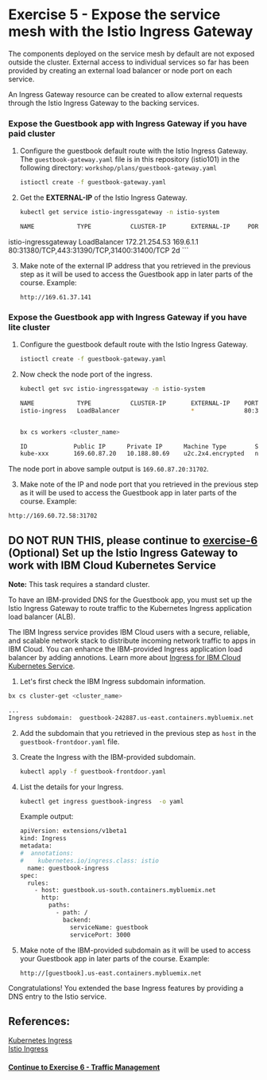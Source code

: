 # Exercise 5 - Expose the service mesh with the Istio Ingress Gateway

The components deployed on the service mesh by default are not exposed outside the cluster. External access to individual services so far has been provided by creating an external load balancer or node port on each service.

An Ingress Gateway resource can be created to allow external requests through the Istio Ingress Gateway to the backing services. 

### Expose the Guestbook app with Ingress Gateway if you have paid cluster

1. Configure the guestbook default route with the Istio Ingress Gateway. The `guestbook-gateway.yaml` file is in this repository (istio101) in the following directory: `workshop/plans/guestbook-gateway.yaml `

    ```sh
    istioctl create -f guestbook-gateway.yaml
    ```

2. Get the **EXTERNAL-IP** of the Istio Ingress Gateway.

    ```sh
    kubectl get service istio-ingressgateway -n istio-system

    NAME            TYPE           CLUSTER-IP       EXTERNAL-IP     PORT(S)                      AGE
istio-ingressgateway       LoadBalancer   172.21.254.53    169.6.1.1   80:31380/TCP,443:31390/TCP,31400:31400/TCP                            2d
    ```

3. Make note of the external IP address that you retrieved in the previous step as it will be used to access the Guestbook app in later parts of the course.
   Example:
   ```
   http://169.61.37.141
   ```

### Expose the Guestbook app with Ingress Gateway if you have lite cluster
1. Configure the guestbook default route with the Istio Ingress Gateway.

    ```sh
    istioctl create -f guestbook-gateway.yaml
    ```

2. Now check the node port of the ingress.
    ```sh
    kubectl get svc istio-ingressgateway -n istio-system

    NAME            TYPE           CLUSTER-IP       EXTERNAL-IP    PORT(S)                      AGE
    istio-ingress   LoadBalancer                    *              80:31702/TCP,443:32290/TCP   10d


    bx cs workers <cluster_name>

    ID             Public IP      Private IP      Machine Type        State    Status   Zone    Version   
    kube-xxx       169.60.87.20   10.188.80.69    u2c.2x4.encrypted   normal   Ready    wdc06   1.9.7_1510*   

    ```
 The node port in above sample output is `169.60.87.20:31702`.

 3. Make note of the IP and node port that you retrieved in the previous step as it will be used to access the Guestbook app in later parts of the course.
   Example:
   ```
   http://169.60.72.58:31702
   ```

## **DO NOT RUN THIS, please continue to [exercise-6](../exercise-6/README.md)** (Optional) Set up the Istio Ingress Gateway to work with IBM Cloud Kubernetes Service

**Note:** This task requires a standard cluster.

To have an IBM-provided DNS for the Guestbook app, you must set up the Istio Ingress Gateway to route traffic to the Kubernetes Ingress application load balancer (ALB).

The IBM Ingress service provides IBM Cloud users with a secure, reliable, and scalable network stack to distribute incoming network traffic to apps in IBM Cloud. You can enhance the IBM-provided Ingress application load balancer by adding annotions. Learn more about [Ingress for IBM Cloud Kubernetes Service](https://console.bluemix.net/docs/containers/cs_ingress.html#ingress).

1. Let's first check the IBM Ingress subdomain information.
```sh
bx cs cluster-get <cluster_name>

...
Ingress subdomain:	guestbook-242887.us-east.containers.mybluemix.net
```

2. Add the subdomain that you retrieved in the previous step as `host` in the `guestbook-frontdoor.yaml` file.

3. Create the Ingress with the IBM-provided subdomain.
   ```sh
   kubectl apply -f guestbook-frontdoor.yaml
   ```

4. List the details for your Ingress.
   ```sh
   kubectl get ingress guestbook-ingress  -o yaml
   ```
   Example output:
   ```sh
   apiVersion: extensions/v1beta1
   kind: Ingress
   metadata:
   #  annotations:
   #    kubernetes.io/ingress.class: istio
     name: guestbook-ingress
   spec:
     rules:
       - host: guestbook.us-south.containers.mybluemix.net
         http:
           paths:
             - path: /
               backend:
                 serviceName: guestbook
                 servicePort: 3000
   ```

5. Make note of the IBM-provided subdomain as it will be used to access your Guestbook app in later parts of the course.
   Example:
   ```
   http://[guestbook].us-east.containers.mybluemix.net
   ```

Congratulations! You extended the base Ingress features by providing a DNS entry to the Istio service.

## References:
[Kubernetes Ingress](https://kubernetes.io/docs/concepts/services-networking/ingress/)           
[Istio Ingress](https://istio.io/docs/tasks/traffic-management/ingress.html)

#### [Continue to Exercise 6 - Traffic Management](../exercise-6/README.md)
